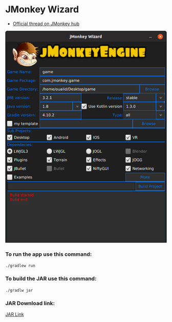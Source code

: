 # JMonkey Wizard

* [Official thread on JMonkey hub](https://hub.jmonkeyengine.org/t/jmonkey-wizard/39989)

![JMonkey wizard](JMonkey%20Wizard.png)

### To run the app use this command:
```./gradlew run```

### To build the JAR use this command:
```./gradlw jar```
### JAR Download link:
[JAR Link](https://mega.nz/#F!ff5RCIiY!E9wg4agMHqEzpdf268YVDA)
